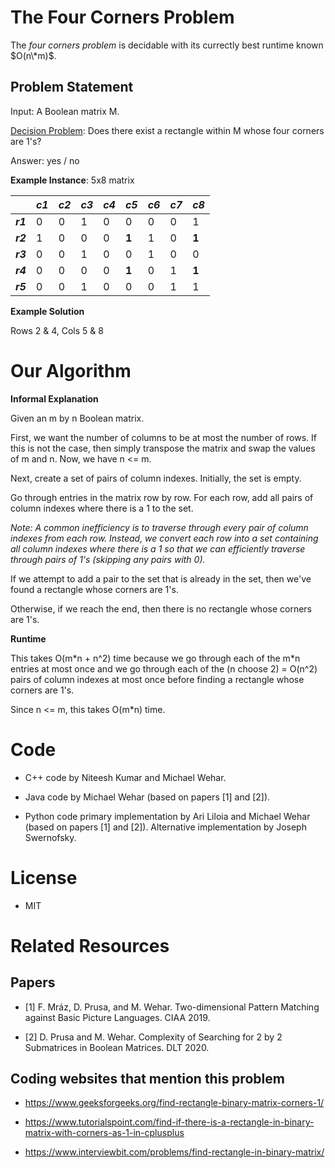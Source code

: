 # The Four Corners Problem

The *four corners problem* is decidable with its currectly best runtime known $O(n\*m)$.

## Problem Statement

Input: A Boolean matrix M.

[Decision Problem](https://en.wikipedia.org/wiki/Decision_problem): Does there exist a rectangle within M whose four corners are 1's?

Answer: yes / no

**Example Instance**: 5x8 matrix

|          | *c1* | *c2* | *c3* | *c4* | *c5*  | *c6* | *c7* | *c8*  |
| ---      | ---  | ---  | ---  | ---  | ---   | ---  | ---  | ---   |
| ***r1*** | 0    | 0    | 1    | 0    | 0     | 0    | 0    | 1     |
| ***r2*** | 1    | 0    | 0    | 0    | **1** | 1    | 0    | **1** |
| ***r3*** | 0    | 0    | 1    | 0    | 0     | 1    | 0    | 0     |
| ***r4*** | 0    | 0    | 0    | 0    | **1** | 0    | 1    | **1** |
| ***r5*** | 0    | 0    | 1    | 0    | 0     | 0    | 1    | 1     |

**Example Solution**

Rows 2 & 4, Cols 5 & 8

# Our Algorithm

**Informal Explanation**

Given an m by n Boolean matrix.

First, we want the number of columns to be at most the number of rows. If this is not the case, then simply transpose the matrix and swap the values of m and n. Now, we have n <= m.

Next, create a set of pairs of column indexes. Initially, the set is empty.

Go through entries in the matrix row by row. For each row, add all pairs of column indexes where there is a 1 to the set.

*Note: A common inefficiency is to traverse through every pair of column indexes from each row.  Instead, we convert each row into a set containing all column indexes where there is a 1 so that we can efficiently traverse through pairs of 1's (skipping any pairs with 0).*

If we attempt to add a pair to the set that is already in the set, then we've found a rectangle whose corners are 1's.

Otherwise, if we reach the end, then there is no rectangle whose corners are 1's.

**Runtime**

This takes O(m\*n + n^2) time because we go through each of the m*n entries at most once and we go through each of the (n choose 2) = O(n^2) pairs of column indexes at most once before finding a rectangle whose corners are 1's.

Since n <= m, this takes O(m\*n) time.

# Code

- C++ code by Niteesh Kumar and Michael Wehar.

- Java code by Michael Wehar (based on papers [1] and [2]).

- Python code primary implementation by Ari Liloia and Michael Wehar (based on papers [1] and [2]).  Alternative implementation by Joseph Swernofsky.

# License

- MIT

# Related Resources

## Papers

- [1] F. Mráz, D. Prusa, and M. Wehar. Two-dimensional Pattern Matching against Basic Picture Languages. CIAA 2019.

- [2] D. Prusa and M. Wehar. Complexity of Searching for 2 by 2 Submatrices in Boolean Matrices. DLT 2020.

## Coding websites that mention this problem

- https://www.geeksforgeeks.org/find-rectangle-binary-matrix-corners-1/

- https://www.tutorialspoint.com/find-if-there-is-a-rectangle-in-binary-matrix-with-corners-as-1-in-cplusplus

- https://www.interviewbit.com/problems/find-rectangle-in-binary-matrix/

